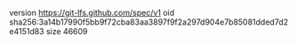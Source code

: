 version https://git-lfs.github.com/spec/v1
oid sha256:3a14b17990f5bb9f72cba83aa3897f9f2a297d904e7b85081dded7d2e4151d83
size 46609
